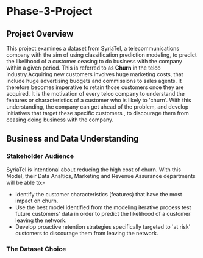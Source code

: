 # Phase-3-Project

## Project Overview
This project examines a dataset from SyriaTel, a telecommunications company with the aim of using classification prediction modeling, to predict the likelihood of a customer ceasing to do business with the company within a given period. This is referred to as **Churn** in the telco industry.Acquiring new customers involves huge marketing costs, that include huge advertising budgets and commissions to sales agents. It therefore becomes imperative to retain those customers once they are acquired. It is the motivation of every telco company to understand the features or characteristics of a customer who is likely to 'churn'. With this understanding, the company can get ahead of the problem, and develop initiatives that target these specific customers , to discourage them from ceasing doing business with the company.

## Business and Data Understanding

### Stakeholder Audience
SyriaTel is intentional about reducing the high cost of churn. With this Model, their Data Analtics, Marketing and Revenue Assurance departments will be able to:-
+ Identify the customer characteristics (features) that have the most impact on churn.
+ Use the best model identified from the modeling iterative process test future customers' data in order to predict the likelihood of a customer leaving the network.
+ Develop proactive retention strategies specifically targeted to 'at risk' customers to discourage them from leaving the network.

### The Dataset Choice